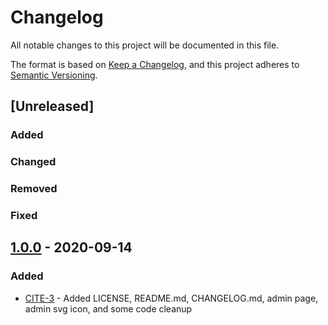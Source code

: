 # Changelog
All notable changes to this project will be documented in this file.

The format is based on [Keep a Changelog](https://keepachangelog.com/en/1.0.0/),
and this project adheres to [Semantic Versioning](https://semver.org/spec/v2.0.0.html).

## [Unreleased]

### Added
### Changed
### Removed
### Fixed

## [1.0.0] - 2020-09-14

### Added

- [CITE-3] - Added LICENSE, README.md, CHANGELOG.md, admin page, admin svg icon, and some code cleanup

## 

[1.0.0]: https://github.com/tatewake/dokuwiki-plugin-cite/releases/tag/1.0.0

[CITE-3]: http://192.168.1.150/open-source/dokuwiki/cite/-/issues/3
